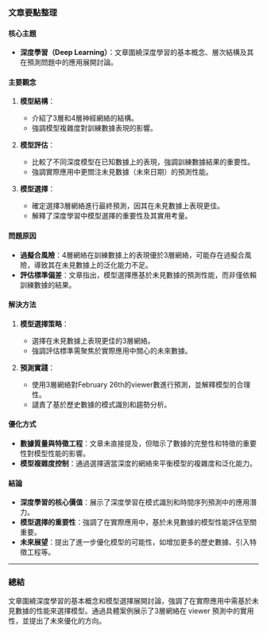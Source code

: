 ### 文章要點整理

#### 核心主題
- **深度學習（Deep Learning）**：文章圍繞深度學習的基本概念、層次結構及其在預測問題中的應用展開討論。

#### 主要觀念
1. **模型結構**：
   - 介紹了3層和4層神經網絡的結構。
   - 強調模型複雜度對訓練數據表現的影響。

2. **模型評估**：
   - 比較了不同深度模型在已知數據上的表現，強調訓練數據結果的重要性。
   - 強調實際應用中更關注未見數據（未來日期）的預測性能。

3. **模型選擇**：
   - 確定選擇3層網絡進行最終預測，因其在未見數據上表現更佳。
   - 解釋了深度學習中模型選擇的重要性及其實用考量。

#### 問題原因
- **過擬合風險**：4層網絡在訓練數據上的表現優於3層網絡，可能存在過擬合風險，導致其在未見數據上的泛化能力不足。
- **評估標準偏差**：文章指出，模型選擇應基於未見數據的預測性能，而非僅依賴訓練數據的結果。

#### 解決方法
1. **模型選擇策略**：
   - 選擇在未見數據上表現更佳的3層網絡。
   - 強調評估標準需聚焦於實際應用中關心的未來數據。

2. **預測實踐**：
   - 使用3層網絡對February 26th的viewer數進行預測，並解釋模型的合理性。
   - 譴責了基於歷史數據的模式識別和趨勢分析。

#### 優化方式
- **數據質量與特徵工程**：文章未直接提及，但暗示了數據的完整性和特徵的重要性對模型性能的影響。
- **模型複雜度控制**：通過選擇適當深度的網絡來平衡模型的複雜度和泛化能力。

#### 結論
- **深度學習的核心價值**：展示了深度學習在模式識別和時間序列預測中的應用潛力。
- **模型選擇的重要性**：強調了在實際應用中，基於未見數據的模型性能評估至關重要。
- **未來展望**：提出了進一步優化模型的可能性，如增加更多的歷史數據、引入特徵工程等。

---

### 總結
文章圍繞深度學習的基本概念和模型選擇展開討論，強調了在實際應用中需基於未見數據的性能來選擇模型。通過具體案例展示了3層網絡在 viewer 預測中的實用性，並提出了未來優化的方向。